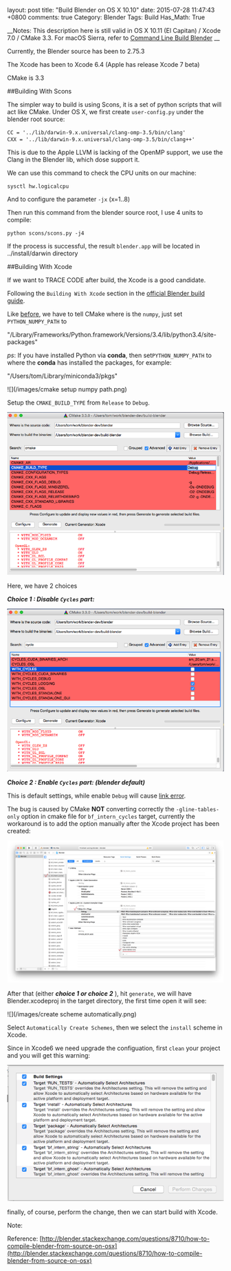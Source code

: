 layout: post
title: "Build Blender on OS X 10.10"
date: 2015-07-28 11:47:43 +0800
comments: true
Category: Blender
Tags: Build
Has_Math: True


__Notes: This description here is still valid in OS X 10.11 (El Capitan) / Xcode 7.0 / CMake 3.3. For macOS Sierra, refer to [Command Line Build Blender](http://rd.coding-addict.com/command-line-build-blender.html) __

Currently, the Blender source has been to 2.75.3

The Xcode has been to Xcode 6.4 (Apple has release Xcode 7 beta)

CMake is 3.3

<!--More-->

##Building With Scons

The simpler way to build is using Scons, it is a set of python scripts that will act like CMake. Under OS X, we first create `user-config.py` under the blender root source:

	CC = '../lib/darwin-9.x.universal/clang-omp-3.5/bin/clang'
	CXX = '../lib/darwin-9.x.universal/clang-omp-3.5/bin/clang++'

This is due to the Apple LLVM is lacking of the OpenMP support, we use the Clang in the Blender lib, which dose support it.

We can use this command to check the CPU units on our machine:

	sysctl hw.logicalcpu

And to configure the parameter `-jx` (x=1..8)

Then run this command from the blender source root, I use 4 units to compile:

	python scons/scons.py -j4

If the process is successful, the result `blender.app` will be located in ../install/darwin directory


##Building With Xcode

If we want to TRACE CODE after build, the Xcode is a good candidate.

Following the `Building With Xcode` section in the [official Blender build guide](http://wiki.blender.org/index.php/Dev:Doc/Building_Blender/Mac).

Like [before](http://rd.coding-addict.com/blog/2014/04/28/build-blender-on-os-x-10-dot-9-2/), we have to tell CMake where is the `numpy`, just set `PYTHON_NUMPY_PATH` to

"/Library/Frameworks/Python.framework/Versions/3.4/lib/python3.4/site-packages"

_ps_: If you have installed Python via __conda__, then set`PYTHON_NUMPY_PATH` to where the __conda__ has installed the packages, for example:

"/Users/tom/Library/miniconda3/pkgs"

![](/images/cmake setup numpy path.png)

Setup the `CMAKE_BUILD_TYPE` from `Release` to `Debug`.

![](/images/build-blender-debug.png)

Here, we have 2 choices

***Choice 1 : Disable `Cycles` part:***

![](/images/build-blender-without-cycles.png)

***Choice 2 : Enable `Cycles` part: (blender default)***

This is default settings, while enable `Debug` will cause [link error](https://stackoverflow.com/questions/31178003/how-to-build-a-blender-build-in-xcode-5/33130336#33130336).

The bug is caused by CMake __NOT__ converting correctly the `-gline-tables-only` option in cmake file for `bf_intern_cycles` target, currently the workaround is to add the option manually after the Xcode project has been created:


![](/images/buile-blender-manually-add-other-c-flags.png)

After that (either ***choice 1 or choice 2*** ), hit `generate`, we will have Blender.xcodeproj in the target directory, the first time open it will see:

![](/images/create scheme automatically.png)

Select `Automatically Create Schemes`, then we select the `install` scheme in Xcode.

Since in Xcode6 we need upgrade the configuation, first `clean` your project and you will get this warning:

![](/images/build-blender-conform-to-xcode.png)

finally, of course, perform the change, then we can start build with Xcode.


Note:

Reference:  [http://blender.stackexchange.com/questions/8710/how-to-compile-blender-from-source-on-osx](http://blender.stackexchange.com/questions/8710/how-to-compile-blender-from-source-on-osx)

